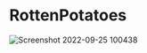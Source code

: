 # RottenPotatoes

![Screenshot 2022-09-25 100438](https://user-images.githubusercontent.com/106694506/192147761-66cbdc85-59fe-4f57-a688-ac187b7aeb93.png)
